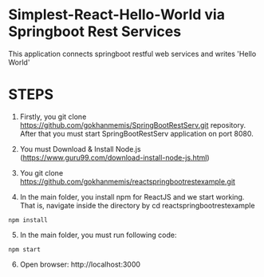 # Simplest-React-Hello-World via Springboot Rest Services

This application connects springboot restful web services and writes 'Hello World' 

# STEPS
1) Firstly, you git clone https://github.com/gokhanmemis/SpringBootRestServ.git repository. After that you must start SpringBootRestServ application on port 8080.

2) You must Download & Install Node.js (https://www.guru99.com/download-install-node-js.html) 

3) You git clone https://github.com/gokhanmemis/reactspringbootrestexample.git

4) In the main folder, you install npm for ReactJS and we start working. That is, navigate inside the directory by cd reactspringbootrestexample

```
npm install
```

5) In the main folder, you must run following code:

```
npm start
```

6) Open browser: http://localhost:3000
